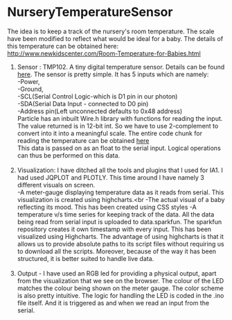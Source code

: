 # NurseryTemperatureSensor
The idea is to keep a track of the nursery's room temperature. The scale have been modified to reflect what would be ideal for a baby. The details of this temperature can be obtained here:<br>
http://www.newkidscenter.com/Room-Temperature-for-Babies.html<br>

1) Sensor : TMP102. A tiny digital temperature sensor. Details can be found <a href="https://www.sparkfun.com/products/11931">here</a>.
The sensor is pretty simple. It has 5 inputs which are namely:<br>
-Power,<br>
-Ground, <br>
-SCL(Serial Control Logic-which is D1 pin in our photon)<br>
-SDA(Serial Data Input - connected to D0 pin)<br>
-Address pin(Left unconnected defaults to 0x48 address)<br>
Particle has an inbuilt Wire.h library with functions for reading the input. 
The value returned is in 12-bit int. So we have to use 2-complement to convert into it into a meaningful scale.
The entire code chunk for reading the temperature can be obtained <a href="http://bildr.org/2011/01/tmp102-arduino/">here</a><br>
This data is passed on as an float to the serial input. Logical operations can thus be performed on this data. 
<br><br>
2) Visualization: I have ditched all the tools and plugins that I used for IA1. I had used JQPLOT and PLOTLY.
This time around I have namely 3 different visuals on screen.<br>
-A meter-gauge displaying temperature data as it reads from serial. This visualization is created using highcharts.<br
-The actual visual of a baby reflecting its mood. This has been created using CSS styles
-A temperature v/s time series for keeping track of the data. All the data being read from serial input is uploaded to data.sparkfun. The sparkfun repository creates it own timestamp with every input. This has been visualized using Highcharts. The advantage of using highcharts is that it allows us to provide absolute paths to its script files without requiring us to download all the scripts. Moreover, because of the way it has been structured, it is better suited to handle live data.
<br><br>
3) Output - I have used an RGB led for providing a physical output, apart from the visualization that we see on the browser.
The colour of the LED matches the colour being shown on the meter gauge. The color scheme is also pretty intuitive.
The logic for handling the LED is coded in the .ino file itself. And it is triggered as and when we read an input from the serial.



